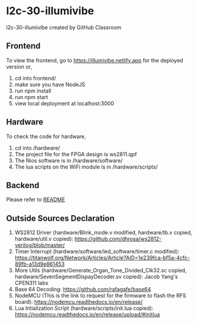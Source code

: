 # l2c-30-illumivibe
l2c-30-illumivibe created by GitHub Classroom

## Frontend

To view the frontend, go to https://illumivibe.netlify.app for the deployed version or,
1. cd into frontend/
2. make sure you have NodeJS
3. run npm install
4. run npm start
5. view local deployment at localhost:3000


## Hardware

To check the code for hardware, 
1. cd into /hardware/
2. The project file for the FPGA design is ws2811.qpf
3. The Nios software is in /hardware/software/
4. The lua scripts on the WiFi module is in  /hardware/scripts/

## Backend

Please refer to [README](backend/README.md)

## Outside Sources Declaration

1. WS2812 Driver (hardware/Blink_mode.v modified, hardware/tb.v copied, hardware/util.v copied): https://github.com/dhrosa/ws2812-verilog/blob/master/
2. Timer Interrupt (hardware/software/led_software/timer.c modified): https://titanwolf.org/Network/Articles/Article?AID=1e239fca-bf5a-4cfc-89fb-a13d9e861453
3. More Utils (hardware/Generate_Organ_Tone_Divided_Clk32.sc copied, hardware/SevenSegmentDispayDecoder.sv copied): Jacob Yang's CPEN311 labs
4. Base 64 Decoding: https://github.com/rafagafe/base64
5. NodeMCU (This is the link to request for the firmware to flash the RFS board): https://nodemcu.readthedocs.io/en/release/
6. Lua Intialization Script (hardware/scripts/init.lua copied): https://nodemcu.readthedocs.io/en/release/upload/#initlua
